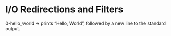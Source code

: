 # I/O Redirections and Filters

0-hello_world -> prints “Hello, World”, followed by a new line to the standard output.
